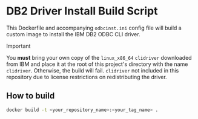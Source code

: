 # DB2 Driver Install Build Script

This Dockerfile and accompanying `odbcinst.ini` config file will build a custom
image to install the IBM DB2 ODBC CLI driver.

> [!IMPORTANT]
> You **must** bring your own copy of the `linux_x86_64` `clidriver` downloaded
> from IBM and place it at the root of this project's directory with the name
> `clidriver`. Otherwise, the build will fail. `clidriver` not included in this
> repository due to license restrictions on redistributing the driver.

## How to build

```bash
docker build -t <your_repository_name>:<your_tag_name> .
```
